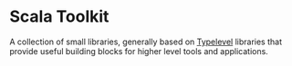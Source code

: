 # Scala Toolkit

A collection of small libraries, generally based on [Typelevel](https://typelevel.org/projects/) libraries that
provide useful building blocks for higher level tools and applications.
